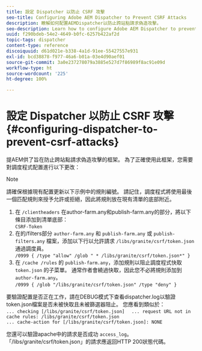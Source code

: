 ```yaml
---
title: 設定 Dispatcher 以防止 CSRF 攻擊
seo-title: Configuring Adobe AEM Dispatcher to Prevent CSRF Attacks
description: 瞭解如何配置AEMDispatcher以防止跨站點請求偽造攻擊。
seo-description: Learn how to configure Adobe AEM Dispatcher to prevent Cross-Site Request Forgery attacks.
uuid: f290bdeb-54e2-4649-b0fc-6257b422af2d
topic-tags: dispatcher
content-type: reference
discoiquuid: d61d021e-b338-4a1d-91ee-55427557e931
exl-id: bcd38878-f977-46a6-b01a-03e4d90aef01
source-git-commit: 3a0e237278079a3885e527d7f86989f8ac91e09d
workflow-type: ht
source-wordcount: '225'
ht-degree: 100%

---
```


# 設定 Dispatcher 以防止 CSRF 攻擊{#configuring-dispatcher-to-prevent-csrf-attacks}

提AEM供了旨在防止跨站點請求偽造攻擊的框架。 為了正確使用此框架，您需要對調度程式配置進行以下更改：

>[!NOTE]
>
>請確保根據現有配置更新以下示例中的規則編號。 請記住，調度程式將使用最後一個匹配規則來授予允許或拒絕，因此將規則放在現有清單的底部附近。

1. 在 `/clientheaders` 在author-farm.any和publish-farm.any的部分，將以下條目添加到清單底部：\
   `CSRF-Token`
1. 在的/filters部分 `author-farm.any` 和 `publish-farm.any` 或 `publish-filters.any` 檔案，添加以下行以允許請求 `/libs/granite/csrf/token.json` 通過調度員。\
   `/0999 { /type "allow" /glob " * /libs/granite/csrf/token.json*" }`
1. 在 `/cache /rules` 的 `publish-farm.any`，添加規則以阻止調度程式快取 `token.json` 的子菜單。 通常作者會繞過快取，因此您不必將規則添加到 `author-farm.any`。\
   `/0999 { /glob "/libs/granite/csrf/token.json" /type "deny" }`

要驗證配置是否正在工作，請在DEBUG模式下查看dispatcher.log以驗證token.json檔案是否未被快取且未被篩選器阻止。 您應看到類似於：\
`... checking [/libs/granite/csrf/token.json]  `
`... request URL not in cache rules: /libs/granite/csrf/token.json`\
`... cache-action for [/libs/granite/csrf/token.json]: NONE`

您還可以驗證apache中的請求是否成功 `access_log`。 「/libs/granite/csrf/token.json」的請求應返回HTTP 200狀態代碼。
